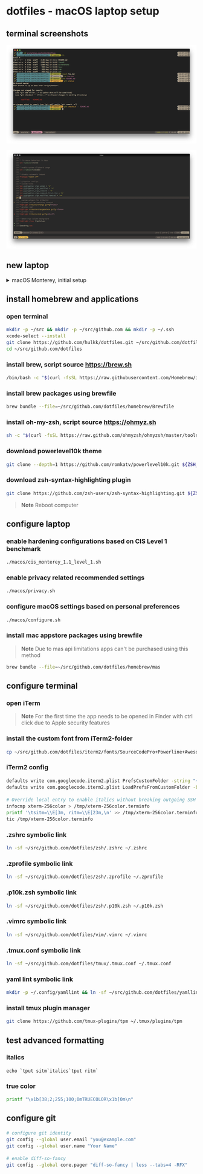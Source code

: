 # dotfiles - macOS laptop setup

## terminal screenshots

![terminal screenshot](/screenshots/terminal.png?raw=true)

![vim screenshot](/screenshots/vim.png?raw=true)

## new laptop
<details>
  <summary>macOS Monterey, initial setup</summary>

  * language, country, regional settings, accessibility, network, skip migration assistant, apple id
  * computer account (uncheck "*Allow my Apple ID to reset this password*")
  * skip icloud keychain activation
  * find my
  * make this your new mac (customize)
    * enable location services
    * uncheck analytics
    * skip screen time setup
    * uncheck enable ask siri
    * uncheck filevault encryption (will be enabled later)
    * touch id
    * skip apple pay setup
    * dark mode
  * software update
    * reboot
  * uncheck "*Store files from Documents and Desktop in iCloud Drive*"
</details>

## install homebrew and applications
### open terminal
```bash
mkdir -p ~/src && mkdir -p ~/src/github.com && mkdir -p ~/.ssh
xcode-select --install
git clone https://github.com/hulkk/dotfiles.git ~/src/github.com/dotfiles
cd ~/src/github.com/dotfiles
```

### install brew, script source https://brew.sh
```bash
/bin/bash -c "$(curl -fsSL https://raw.githubusercontent.com/Homebrew/install/HEAD/install.sh)"
```

### install brew packages using brewfile
```bash
brew bundle --file=~/src/github.com/dotfiles/homebrew/Brewfile
```

### install oh-my-zsh, script source https://ohmyz.sh
```bash
sh -c "$(curl -fsSL https://raw.github.com/ohmyzsh/ohmyzsh/master/tools/install.sh)"
```

### download powerlevel10k theme
```bash
git clone --depth=1 https://github.com/romkatv/powerlevel10k.git ${ZSH_CUSTOM:-$HOME/.oh-my-zsh/custom}/themes/powerlevel10k
```

### download zsh-syntax-highlighting plugin
```bash
git clone https://github.com/zsh-users/zsh-syntax-highlighting.git ${ZSH_CUSTOM:-$HOME/.oh-my-zsh/custom}/plugins/zsh-syntax-highlighting
```

> **Note**
> Reboot computer

## configure laptop

### enable hardening configurations based on CIS Level 1 benchmark
```bash
./macos/cis_monterey_1.1_level_1.sh
```

### enable privacy related recommended settings
```bash
./macos/privacy.sh
```

### configure macOS settings based on personal preferences
```bash
./macos/configure.sh
```

### install mac appstore packages using brewfile

> **Note**
> Due to mas api limitations apps can't be purchased using this method

```bash
brew bundle --file=~/src/github.com/dotfiles/homebrew/mas
```

## configure terminal

### open iTerm

> **Note**
> For the first time the app needs to be opened in Finder with ctrl click due to Apple security features

### install the custom font from iTerm2-folder
```bash
cp ~/src/github.com/dotfiles/iterm2/fonts/SourceCodePro+Powerline+Awesome+Regular.ttf ~/Library/Fonts
```

### iTerm2 config 
```bash
defaults write com.googlecode.iterm2.plist PrefsCustomFolder -string "~/src/github.com/dotfiles/iterm2"
defaults write com.googlecode.iterm2.plist LoadPrefsFromCustomFolder -bool true

# Override local entry to enable italics without breaking outgoing SSH connections
infocmp xterm-256color > /tmp/xterm-256color.terminfo
printf '\tsitm=\\E[3m, ritm=\\E[23m,\n' >> /tmp/xterm-256color.terminfo
tic /tmp/xterm-256color.terminfo
```

### .zshrc symbolic link
```bash
ln -sf ~/src/github.com/dotfiles/zsh/.zshrc ~/.zshrc
```

### .zprofile symbolic link
```bash
ln -sf ~/src/github.com/dotfiles/zsh/.zprofile ~/.zprofile
```

### .p10k.zsh symbolic link
```bash
ln -sf ~/src/github.com/dotfiles/zsh/.p10k.zsh ~/.p10k.zsh
```

### .vimrc symbolic link
```bash
ln -sf ~/src/github.com/dotfiles/vim/.vimrc ~/.vimrc
```

### .tmux.conf symbolic link
```bash
ln -sf ~/src/github.com/dotfiles/tmux/.tmux.conf ~/.tmux.conf
```

### yaml lint symbolic link
```bash
mkdir -p ~/.config/yamllint && ln -sf ~/src/github.com/dotfiles/yamllint/config ~/.config/yamllint/config
```

### install tmux plugin manager
```bash
git clone https://github.com/tmux-plugins/tpm ~/.tmux/plugins/tpm
```

## test advanced formatting
### italics
```
echo `tput sitm`italics`tput ritm`
```
### true color
```bash
printf "\x1b[38;2;255;100;0mTRUECOLOR\x1b[0m\n"
```

## configure git
```bash
# configure git identity
git config --global user.email "you@example.com"
git config --global user.name "Your Name"

# enable diff-so-fancy
git config --global core.pager "diff-so-fancy | less --tabs=4 -RFX"
```
